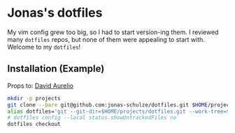 # Jonas's dotfiles

My vim config grew too big, so I had to start version-ing them. I reviewed many `dotfiles` repos, but none of them were appealing to start with. Welcome to my `dotfiles`!

## Installation (Example)

Props to: [David Aurelio](https://github.com/davidaurelio/dotfiles)
```bash
mkdir -p projects
git clone --bare git@github.com:jonas-schulze/dotfiles.git $HOME/projects/.dotfiles
alias dotfiles='git --git-dir=$HOME/projects/dotfiles.git --work-tree=$HOME'
# dotfiles config --local status.showUntrackedFiles no
dotfiles checkout
```
